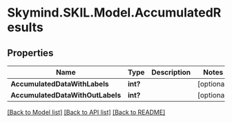 # Skymind.SKIL.Model.AccumulatedResults
## Properties

Name | Type | Description | Notes
------------ | ------------- | ------------- | -------------
**AccumulatedDataWithLabels** | **int?** |  | [optional] 
**AccumulatedDataWithOutLabels** | **int?** |  | [optional] 

[[Back to Model list]](../README.md#documentation-for-models) [[Back to API list]](../README.md#documentation-for-api-endpoints) [[Back to README]](../README.md)

